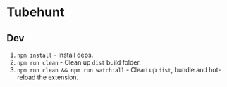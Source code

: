 # Tubehunt

## Dev
1. `npm install` - Install deps.
2. `npm run clean` - Clean up `dist` build folder.
3. `npm run clean && npm run watch:all` - Clean up `dist`, bundle and hot-reload the extension.
